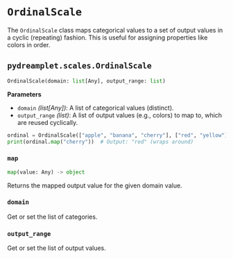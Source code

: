 # `OrdinalScale`

The `OrdinalScale` class maps categorical values to a set of output values in a cyclic (repeating) fashion. This is useful for assigning properties like colors in order.

## <span class=class></span>`pydreamplet.scales.OrdinalScale`

```py
OrdinalScale(domain: list[Any], output_range: list)
```

<span class="param">**Parameters**</span>

- `domain` *(list[Any])*: A list of categorical values (distinct).
- `output_range` *(list)*: A list of output values (e.g., colors) to map to, which are reused cyclically.

```py
ordinal = OrdinalScale(["apple", "banana", "cherry"], ["red", "yellow"])
print(ordinal.map("cherry"))  # Output: "red" (wraps around)
```

### <span class="meth"></span>`map`

```py
map(value: Any) -> object
```

Returns the mapped output value for the given domain value.

### <span class="prop"></span>`domain`

Get or set the list of categories.

### <span class="prop"></span>`output_range`

Get or set the list of output values.
